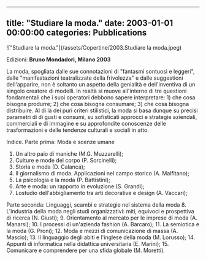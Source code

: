 
---
title:  "Studiare la moda."
date:   2003-01-01 00:00:00
categories: Pubblications
---

!["Studiare la moda."](/assets/Copertine/2003.Studiare la moda.jpeg)

Edizioni: **Bruno Mondadori, Milano 2003**

La moda, spogliata dalle sue connotazioni di "fantasmi sontuosi e leggeri", dalle "manifestazioni teatralizzate della frivolezza" e dalle suggestioni dell'apparire, non è soltanto un aspetto della genialità e dell'inventiva di un singolo creatore di modelli. In realtà si muove all'interno di tre questioni fondamentali che i suoi operatori debbono sapere interpretare: 1) che cosa bisogna produrre; 2) che cosa bisogna consumare; 3) che cosa bisogna distribuire. Al di là dei puri criteri stilistici, la moda si basa dunque su precisi parametri di di gusti e consumi, su sofisticati approcci e strategie aziendali, commerciali e di immagine e su approfondite conoscenze delle trasformazioni e delle tendenze culturali e sociali in atto.

Indice.
Parte prima: Moda e scenze umane
 1. Un altro paio di maniche (M.G. Muzzarelli);
 2. Culture e mode del corpo (P. Sorcinelli);
 3. Storia e moda (D. Calanca);
 4. Il giornalismo di moda. Applicazioni nel campo storico (A. Malfitano);
 5. La psicologia e la moda (P. Battistini);
 6. Arte e moda: un rapporto in evoluzione (S. Grandi);
 7. Lostudio dell'abbigliamento tra arti decorative e design (A. Vaccari);

Parte seconda: Linguaggi, scambi e strategie nel sistema della moda
 8. L'industria della moda negli studi organizzativi: miti,  equivoci e prospettiva di ricerca (N. Giusti);
 9. Orientamento al mercato per le imprese di moda (A. Manarsi);
 10. I processi di un'azienda fashion (A. Barcaro);
 11. La semiotica e la moda (G. Proni);
 12. Moda e mezzi di comunicazione di massa (A. Mascio);
 13. Il linguaggio degli abiti e l'inglese della moda (M. Lorusso);
 14. Appunti di informatica nella didattica universitaria (E. Marini);
 15. Comunicare e comprendere per una sfida globale (M. Moretti).